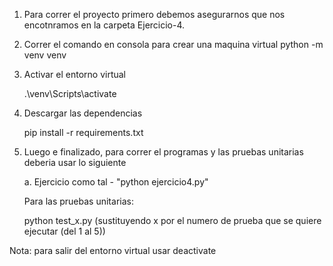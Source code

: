 1. Para correr el proyecto primero debemos asegurarnos que nos encotnramos en la carpeta Ejercicio-4.

2. Correr el comando en consola para crear una maquina virtual
    python -m venv venv

3. Activar el entorno virtual

    .\venv\Scripts\activate

4. Descargar las dependencias

    pip install -r requirements.txt

5. Luego e finalizado, para correr el programas y las pruebas unitarias deberia usar lo siguiente

    a. Ejercicio como tal - "python ejercicio4.py"

    Para las pruebas unitarias:

    python test_x.py (sustituyendo x por el numero de prueba que se quiere ejecutar (del 1 al 5))


Nota: para salir del entorno virtual usar deactivate



